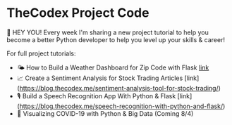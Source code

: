 # TheCodex Project Code


👋 HEY YOU! Every week I'm sharing a new project tutorial to help you become a better Python developer to help you level up your skills & career! 

For full project tutorials:

- 🌤 How to Build a Weather Dashboard for Zip Code with Flask [link](https://blog.thecodex.me/weather-dashboard-python-and-flask/)
- 📈 Create a Sentiment Analysis for Stock Trading Articles [link] (https://blog.thecodex.me/sentiment-analysis-tool-for-stock-trading/)
- 🎙 Build a Speech Recognition App With Python & Flask [link] (https://blog.thecodex.me/speech-recognition-with-python-and-flask/)
- 🦠 Visualizing COVID-19 with Python & Big Data (Coming 8/4)



